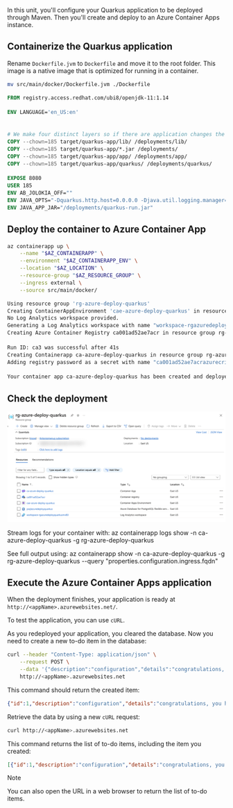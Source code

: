In this unit, you'll configure your Quarkus application to be deployed through Maven. Then you'll create and deploy to an Azure Container Apps instance.


## Containerize the Quarkus application 

Rename `Dockerfile.jvm` to `Dockerfile` and move it to the root folder.
This image is a native image that is optimized for running in a container. 

```bash
mv src/main/docker/Dockerfile.jvm ./Dockerfile
```


```dockerfile
FROM registry.access.redhat.com/ubi8/openjdk-11:1.14

ENV LANGUAGE='en_US:en'


# We make four distinct layers so if there are application changes the library layers can be re-used
COPY --chown=185 target/quarkus-app/lib/ /deployments/lib/
COPY --chown=185 target/quarkus-app/*.jar /deployments/
COPY --chown=185 target/quarkus-app/app/ /deployments/app/
COPY --chown=185 target/quarkus-app/quarkus/ /deployments/quarkus/

EXPOSE 8080
USER 185
ENV AB_JOLOKIA_OFF=""
ENV JAVA_OPTS="-Dquarkus.http.host=0.0.0.0 -Djava.util.logging.manager=org.jboss.logmanager.LogManager"
ENV JAVA_APP_JAR="/deployments/quarkus-run.jar"
```

## Deploy the container to Azure Container App


```bash
az containerapp up \
    --name "$AZ_CONTAINERAPP" \
    --environment "$AZ_CONTAINERAPP_ENV" \
    --location "$AZ_LOCATION" \
    --resource-group "$AZ_RESOURCE_GROUP" \
    --ingress external \
    --source src/main/docker/
```

```bash
Using resource group 'rg-azure-deploy-quarkus'
Creating ContainerAppEnvironment 'cae-azure-deploy-quarkus' in resource group rg-azure-deploy-quarkus
No Log Analytics workspace provided.
Generating a Log Analytics workspace with name "workspace-rgazuredeployquarkusEED7"
Creating Azure Container Registry ca001ad52ae7acr in resource group rg-azure-deploy-quarkus

Run ID: ca3 was successful after 41s
Creating Containerapp ca-azure-deploy-quarkus in resource group rg-azure-deploy-quarkus
Adding registry password as a secret with name "ca001ad52ae7acrazurecrio-ca001ad52ae7acr"

Your container app ca-azure-deploy-quarkus has been created and deployed! Congrats! 
```

## Check the deployment

![Screenshot showing the deployed application.](../media/azure-portal.png)


Stream logs for your container with: az containerapp logs show -n ca-azure-deploy-quarkus -g rg-azure-deploy-quarkus

See full output using: az containerapp show -n ca-azure-deploy-quarkus -g rg-azure-deploy-quarkus --query "properties.configuration.ingress.fqdn"


## Execute the Azure Container Apps application

When the deployment finishes, your application is ready at `http://<appName>.azurewebsites.net/`. 

To test the application, you can use `cURL`.

As you redeployed your application, you cleared the database. Now you need to create a new to-do item in the database:

```bash
curl --header "Content-Type: application/json" \
    --request POST \
    --data '{"description":"configuration","details":"congratulations, you have set up your Quarkus application correctly!","done": "true"}' \
    http://<appName>.azurewebsites.net
```

This command should return the created item:

```json
{"id":1,"description":"configuration","details":"congratulations, you have set up your Quarkus application correctly!","done":true}
```

Retrieve the data by using a new `cURL` request:

```bash
curl http://<appName>.azurewebsites.net
```

This command returns the list of to-do items, including the item you created:

```json
[{"id":1,"description":"configuration","details":"congratulations, you have set up your Quarkus application correctly!","done":true}]
```

> [!NOTE]
> You can also open the URL in a web browser to return the list of to-do items.
